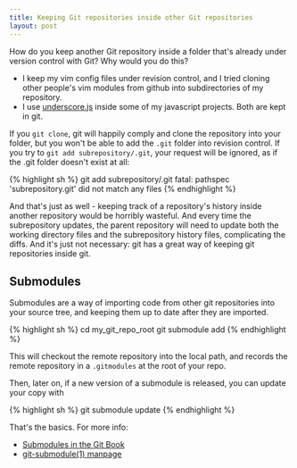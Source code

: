```yaml
---
title: Keeping Git repositories inside other Git repositories
layout: post
---
```


How do you keep another Git repository inside a folder that's already under
version control with Git? Why would you do this?

- I keep my vim config files under revision control, and I tried cloning other
  people's vim modules from github into subdirectories of my repository.
- I use [underscore.js](http://documentcloud.github.com/underscore/) inside some
  of my javascript projects. Both are kept in git.

If you `git clone`, git will happily comply and clone the repository into your
folder, but you won't be able to add the `.git` folder into revision control.
If you try to `git add subrepository/.git`, your request will be ignored, as if
the .git folder doesn't exist at all:

{% highlight sh %}
git add subrepository/.git
fatal: pathspec 'subrepository.git' did not match any files
{% endhighlight %}

And that's just as well - keeping track of a repository's history inside
another repository would be horribly wasteful. And every time the subrepository
updates, the parent repository will need to update both the working directory
files and the subrepository history files, complicating the diffs. And it's
just not necessary: git has a great way of keeping git repositories inside git.

Submodules
----------

Submodules are a way of importing code from other git repositories into your source tree, and keeping them up to date after they are imported.

{% highlight sh %}
cd my_git_repo_root
git submodule add <remote repository> <local path>
{% endhighlight %}

This will checkout the remote repository into the local path, and records the
remote repository in a `.gitmodules` at the root of your repo.

Then, later on, if a new version of a submodule is released, you can update your
copy with

{% highlight sh %}
git submodule update
{% endhighlight %}

That's the basics. For more info:
- [Submodules in the Git Book](http://book.git-scm.com/5_submodules.html)
- [git-submodule(1) manpage](http://www.kernel.org/pub/software/scm/git/docs/git-submodule.html)

